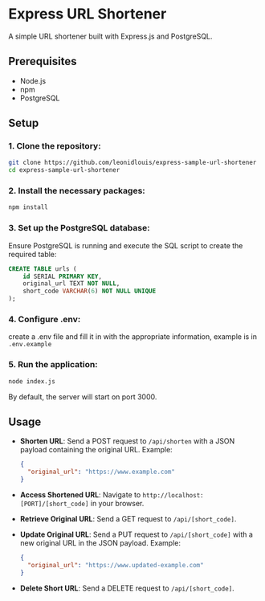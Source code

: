 # Express URL Shortener

A simple URL shortener built with Express.js and PostgreSQL.

## Prerequisites

- Node.js
- npm
- PostgreSQL

## Setup

### 1. Clone the repository:

```bash
git clone https://github.com/leonidlouis/express-sample-url-shortener
cd express-sample-url-shortener
```

### 2. Install the necessary packages:

```bash
npm install
```

### 3. Set up the PostgreSQL database:

Ensure PostgreSQL is running and execute the SQL script to create the required table:

```sql
CREATE TABLE urls (
    id SERIAL PRIMARY KEY,
    original_url TEXT NOT NULL,
    short_code VARCHAR(6) NOT NULL UNIQUE
);
```

### 4. Configure .env:

create a .env file and fill it in with the appropriate information, example is in `.env.example`

### 5. Run the application:

```bash
node index.js
```

By default, the server will start on port 3000.

## Usage

- **Shorten URL**: Send a POST request to `/api/shorten` with a JSON payload containing the original URL. Example:

  ```json
  {
    "original_url": "https://www.example.com"
  }
  ```

- **Access Shortened URL**: Navigate to `http://localhost:[PORT]/[short_code]` in your browser.

- **Retrieve Original URL**: Send a GET request to `/api/[short_code]`.

- **Update Original URL**: Send a PUT request to `/api/[short_code]` with a new original URL in the JSON payload. Example:

  ```json
  {
    "original_url": "https://www.updated-example.com"
  }
  ```

- **Delete Short URL**: Send a DELETE request to `/api/[short_code]`.
